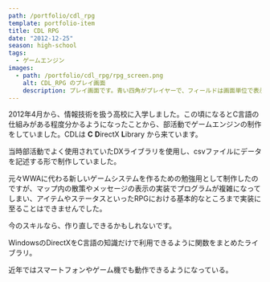 ```yaml
---
path: /portfolio/cdl_rpg
template: portfolio-item
title: CDL RPG
date: "2012-12-25"
season: high-school
tags:
  - ゲームエンジン
images:
  - path: /portfolio/cdl_rpg/rpg_screen.png
    alt: CDL_RPG のプレイ画面
    description: プレイ画面です。青い四角がプレイヤーで、フィールドは画面単位で表示が切り替わります。
---
```


2012年4月から、情報技術を扱う高校に入学しました。この頃になるとC言語の仕組みがある程度分かるようになったことから、部活動でゲームエンジンの制作をしていました。CDLは **C** **D**irectX **L**ibrary から来ています。

当時部活動でよく使用されていたDXライブラリを使用し、csvファイルにデータを記述する形で制作していました。

元々WWAに代わる新しいゲームシステムを作るための勉強用として制作したのですが、マップ内の散策やメッセージの表示の実装でプログラムが複雑になってしまい、アイテムやステータスといったRPGにおける基本的なところまで実装に至ることはできませんでした。

今のスキルなら、作り直しできるかもしれないです。

<about-note title="DXライブラリ とは" link="https://dxlib.xsrv.jp/" linkname="DXライブラリ置き場">

WindowsのDirectXをC言語の知識だけで利用できるように関数をまとめたライブラリ。

近年ではスマートフォンやゲーム機でも動作できるようになっている。

</about-note>
